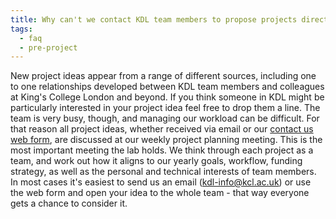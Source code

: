 ```yaml
---
title: Why can't we contact KDL team members to propose projects directly?
tags:
  - faq
  - pre-project
---
```


New project ideas appear from a range of different sources, including one to one relationships developed between KDL team members and colleagues at King's College London and beyond. If you think someone in KDL might be particularly interested in your project idea feel free to drop them a line. The team is very busy, though, and managing our workload can be difficult. For that reason all project ideas, whether received via email or our [contact us web form](/contact-us/), are discussed at our weekly project planning meeting. This is the most important meeting the lab holds. We think through each project as a team, and work out how it aligns to our yearly goals, workflow, funding strategy, as well as the personal and technical interests of team members. In most cases it's easiest to send us an email (kdl-info@kcl.ac.uk) or use the web form and open your idea to the whole team - that way everyone gets a chance to consider it.
